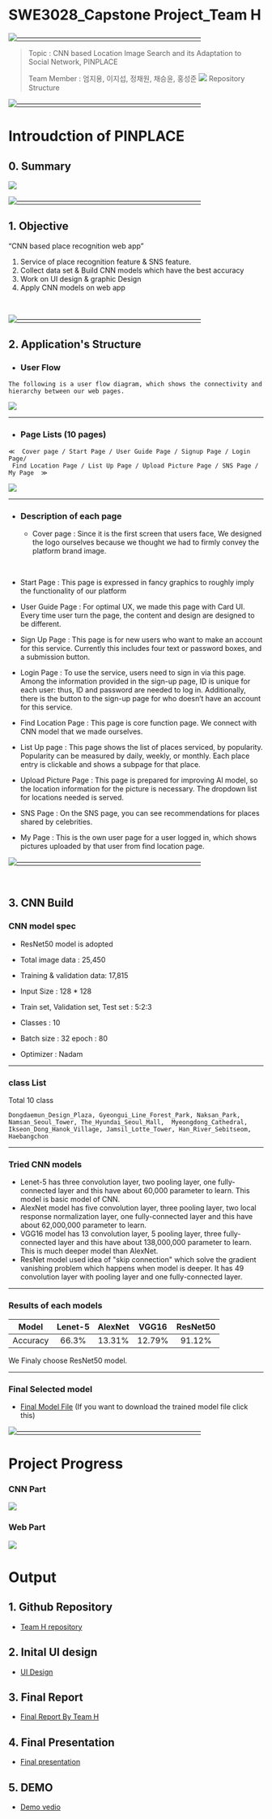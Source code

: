 # SWE3028_Capstone Project_Team H

[![——————————————————————————](https://raw.githubusercontent.com/andreasbm/readme/master/assets/lines/colored.png)](#license)

> Topic : CNN based Location Image Search and its Adaptation to Social Network, PINPLACE
>
> Team Member : 엄지용, 이지섭, 정채원, 채승윤, 홍성준
> <img src="./intro_team.png">
> Repository Structure
> 
[![——————————————————————————](https://raw.githubusercontent.com/andreasbm/readme/master/assets/lines/colored.png)](#license)
 

# Introudction of PINPLACE


## 0. Summary

<img src="./pinplace.png">
<br>

[![——————————————————————————](https://raw.githubusercontent.com/andreasbm/readme/master/assets/lines/colored.png)](#license)

## 1. Objective

 “CNN based place recognition web app”


  1. Service of place recognition feature & SNS feature.
  2. Collect data set & Build CNN models which have the best accuracy
  3. Work on UI design & graphic Design
  4. Apply CNN models on web app
   
<br>


[![——————————————————————————](https://raw.githubusercontent.com/andreasbm/readme/master/assets/lines/colored.png)](#license)


## 2. Application's Structure
- ### User Flow
 ```
 The following is a user flow diagram, which shows the connectivity and hierarchy between our web pages.
 ```

<img src="./userflow.png">
 <br>

------------------------------------------------------------------------------

- ### Page Lists (10 pages)
```
≪  Cover page / Start Page / User Guide Page / Signup Page / Login Page/
 Find Location Page / List Up Page / Upload Picture Page / SNS Page / My Page  ≫
 ```

 <img src="./overallui.png">
 

------------------------------------------------------------------------------

- ### Description of each page

	
  - Cover page :
 Since it is the first screen that users face, We designed the logo ourselves because we thought we had to firmly convey the platform brand image.
<br>

  - Start Page :
 This page is expressed in fancy graphics to roughly imply the functionality of our platform<br>

  - User Guide Page :
 For optimal UX, we made this page with Card UI. Every time user turn the page, the content and design are designed to be different. <br>


  - Sign Up Page :
 This page is for new users who want to make an account for this service. Currently this includes four text or password boxes, and a submission button. <br>

  - Login Page :
 To use the service, users need to sign in via this page. Among the information provided in the sign-up page, ID is unique for each user: thus, ID and password are needed to log in. Additionally, there is the button to the sign-up page for who doesn’t have an account for this service. <br>



  - Find Location Page :
 This page is core function page. We connect with CNN model that we made ourselves.  <br>


  - List Up page :
 This page shows the list of places serviced, by popularity. Popularity can be measured by daily, weekly, or monthly. Each place entry is clickable and shows a subpage for that place. <br>


  - Upload Picture Page :
 This page is prepared for improving AI model, so the location information for the picture is necessary. The dropdown list for locations needed is served. <br>


 
  - SNS Page :
On the SNS page, you can see recommendations for places shared by celebrities.


  - My Page :
This is the own user page for a user logged in, which shows pictures uploaded by that user from find location page. 

[![——————————————————————————](https://raw.githubusercontent.com/andreasbm/readme/master/assets/lines/colored.png)](#license)

<br>

## 3. CNN Build

### CNN model spec

- ResNet50 model is adopted

- Total image data : 25,450

- Training & validation data: 17,815

- Input Size : 128 * 128

- Train set, Validation set, Test set : 5:2:3

- Classes : 10

- Batch size : 32  epoch : 80

- Optimizer : Nadam

------------------------------------------------------------------------------

### class List

Total 10 class

```
Dongdaemun_Design_Plaza, Gyeongui_Line_Forest_Park, Naksan_Park, Namsan_Seoul_Tower, The_Hyundai_Seoul_Mall,  Myeongdong_Cathedral, Ikseon_Dong_Hanok_Village, Jamsil_Lotte_Tower, Han_River_Sebitseom,
Haebangchon
```

------------------------------------------------------------------------------

### Tried CNN models

- Lenet-5 has three convolution layer, two pooling layer, one fully-connected layer and this have about 60,000 parameter to learn. This model is basic model of CNN.
- AlexNet model has five convolution layer, three pooling layer, two local response normalization layer, one fully-connected layer and this have about 62,000,000 parameter to learn.
- VGG16 model has 13 convolution layer, 5 pooling layer, three fully-connected layer and this have about 138,000,000 parameter to learn. This is much deeper model than AlexNet.
- ResNet model used idea of "skip connection" which solve the gradient vanishing problem which happens when model is deeper. It has 49 convolution layer with pooling layer and one fully-connected layer.

------------------------------------------------------------------------------

### Results of each models

|Model|Lenet-5|AlexNet|VGG16|ResNet50|
|:---:|:---:|:---:|:---:|:---:|
|Accuracy|66.3%|13.31%|12.79%|91.12%|

We Finaly choose ResNet50 model.

------------------------------------------------------------------------------

### Final Selected model

- [Final Model File](https://drive.google.com/file/d/1MFIPT5ijsCOwLAdOsRyfCbfzhh4M_r0I/view?usp=sharing) (If you want to download the trained model file click this)

[![——————————————————————————](https://raw.githubusercontent.com/andreasbm/readme/master/assets/lines/colored.png)](#license)


# Project Progress

<h3> CNN Part </h3>
<img src="./cnn_progress.png">
<br>
<h3> Web Part </h3>
<img src="./web_progress.png">

# Output

## 1. Github Repository

- [Team H repository](https://github.com/Outsider-H/PINPLACE.git)

## 2. Inital UI design

- [UI Design](https://www.figma.com/file/kPRSZqt6wzZ49x4qpmfjma/캡스톤-UI?node-id=0%3A1)

## 3. Final Report

- [Final Report By Team H](https://github.com/SecAI-Lab/SWE3028/blob/main/Team-H/Capstone_final_report_team_H.pdf)

## 4. Final Presentation

- [Final presentation](https://github.com/SecAI-Lab/SWE3028/blob/main/final/Capstone_final_presentation_team_H.pdf)

## 5. DEMO

- [Demo vedio]()
